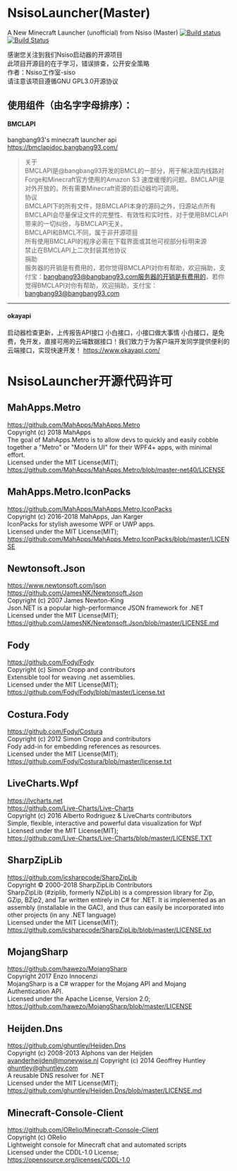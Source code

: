# NsisoLauncher(Master)
A New Minecraft Launcher (unofficial) from Nsiso (Master)
[![Build status](https://ci.appveyor.com/api/projects/status/st6w0l4x1fvf6m5f/branch/master?svg=true)](https://ci.appveyor.com/project/nsisogf/nsisolauncher/branch/master)
[![Build Status](https://nsisogf.visualstudio.com/NsisoLauncher/_apis/build/status/Nsiso.NsisoLauncher?branchName=master)](https://nsisogf.visualstudio.com/NsisoLauncher/_build/latest?definitionId=1&branchName=master)

感谢您关注到我们Nsiso启动器的开源项目  
此项目开源目的在于学习，错误排查，公开安全策略  
作者：Nsiso工作室-siso  
请注意该项目遵循GNU GPL3.0开源协议  
  
## 使用组件（由名字字母排序）：

#### BMCLAPI
bangbang93's minecraft launcher api  
https://bmclapidoc.bangbang93.com/  
> 关于  
BMCLAPI是@bangbang93开发的BMCL的一部分，用于解决国内线路对Forge和Minecraft官方使用的Amazon S3 速度缓慢的问题。BMCLAPI是对外开放的，所有需要Minecraft资源的启动器均可调用。  
协议  
BMCLAPI下的所有文件，除BMCLAPI本身的源码之外，归源站点所有  
BMCLAPI会尽量保证文件的完整性、有效性和实时性，对于使用BMCLAPI带来的一切纠纷，与BMCLAPI无关。  
BMCLAPI和BMCL不同，属于非开源项目  
所有使用BMCLAPI的程序必需在下载界面或其他可视部分标明来源  
禁止在BMCLAPI上二次封装其他协议  
捐助  
服务器的开销是有费用的，若你觉得BMCLAPI对你有帮助，欢迎捐助，支付宝：bangbang93@bangbang93.com服务器的开销是有费用的，若你觉得BMCLAPI对你有帮助，欢迎捐助，支付宝：bangbang93@bangbang93.com  

------------

#### okayapi
启动器检查更新，上传报告API接口
小白接口，小接口做大事情
小白接口，是免费，免开发，直接可用的云端数据接口！我们致力于为客户端开发同学提供便利的云端接口，实现快速开发！
https://www.okayapi.com/  
  
# NsisoLauncher开源代码许可  

## MahApps.Metro  

https://github.com/MahApps/MahApps.Metro  
Copyright (c) 2018 MahApps  
The goal of MahApps.Metro is to allow devs to quickly and easily cobble together a "Metro" or "Modern UI" for their WPF4+ apps, with minimal effort.  
Licensed under the MIT License(MIT);  
https://github.com/MahApps/MahApps.Metro/blob/master-net40/LICENSE  

## MahApps.Metro.IconPacks  

https://github.com/MahApps/MahApps.Metro.IconPacks  
Copyright (c) 2016-2018 MahApps, Jan Karger  
IconPacks for stylish awesome WPF or UWP apps.  
Licensed under the MIT License(MIT);  
https://github.com/MahApps/MahApps.Metro.IconPacks/blob/master/LICENSE  

## Newtonsoft.Json  

https://www.newtonsoft.com/json  
https://github.com/JamesNK/Newtonsoft.Json  
Copyright (c) 2007 James Newton-King  
Json.NET is a popular high-performance JSON framework for .NET  
Licensed under the MIT License(MIT);  
https://github.com/JamesNK/Newtonsoft.Json/blob/master/LICENSE.md  

## Fody  

https://github.com/Fody/Fody  
Copyright (c) Simon Cropp and contributors  
Extensible tool for weaving .net assemblies.  
Licensed under the MIT License(MIT);  
https://github.com/Fody/Fody/blob/master/License.txt  

## Costura.Fody  

https://github.com/Fody/Costura  
Copyright (c) 2012 Simon Cropp and contributors  
Fody add-in for embedding references as resources.  
Licensed under the MIT License(MIT);  
https://github.com/Fody/Costura/blob/master/license.txt  

## LiveCharts.Wpf  

https://lvcharts.net  
https://github.com/Live-Charts/Live-Charts  
Copyright (c) 2016 Alberto Rodriguez & LiveCharts contributors  
Simple, flexible, interactive and powerful data visualization for Wpf  
Licensed under the MIT License(MIT);  
https://github.com/Live-Charts/Live-Charts/blob/master/LICENSE.TXT  

## SharpZipLib  

https://github.com/icsharpcode/SharpZipLib  
Copyright © 2000-2018 SharpZipLib Contributors  
SharpZipLib (#ziplib, formerly NZipLib) is a compression library for Zip, GZip, BZip2, and Tar written entirely in C# for .NET. It is implemented as an assembly (installable in the GAC), and thus can easily be incorporated into other projects (in any .NET language)  
Licensed under the MIT License(MIT);  
https://github.com/icsharpcode/SharpZipLib/blob/master/LICENSE.txt  

## MojangSharp  

https://github.com/hawezo/MojangSharp  
Copyright 2017 Enzo Innocenzi  
MojangSharp is a C# wrapper for the Mojang API and Mojang Authentication API.  
Licensed under the Apache License, Version 2.0;  
https://github.com/hawezo/MojangSharp/blob/master/LICENSE  

## Heijden.Dns  

https://github.com/ghuntley/Heijden.Dns  
Copyright (c) 2008-2013 Alphons van der Heijden avanderheijden@moneywise.nl Copyright (c) 2014 Geoffrey Huntley ghuntley@ghuntley.com  
A reusable DNS resolver for .NET  
Licensed under the MIT License(MIT);  
https://github.com/ghuntley/Heijden.Dns/blob/master/LICENSE.md  

## Minecraft-Console-Client

https://github.com/ORelio/Minecraft-Console-Client  
Copyright (c) ORelio  
Lightweight console for Minecraft chat and automated scripts  
Licensed under the CDDL-1.0 License;  
https://opensource.org/licenses/CDDL-1.0  
